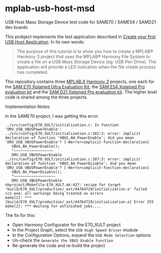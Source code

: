 # mplab-usb-host-msd
USB Host Mass Storage Device test code for SAME70 / SAME54 / SAMD21 dev boards

This probject implements the test application described in [Create your first USB Host Application](https://github.com/Microchip-MPLAB-Harmony/usb/wiki/Create-your-first-usb-host-msd-application).  In its own words:

> The purpose of this tutorial is to show you how to create a MPLAB® Harmony 3 project that uses the MPLAB® Harmony File System to create a file on a USB Mass Storage Device (eg: USB Pen Drive). The application will provide a LED indication when the file create process has completed.

This repository contains three [MPLAB.X](https://www.microchip.com/en-us/tools-resources/develop/mplab-x-ide) [Harmony 3](https://www.microchip.com/en-us/tools-resources/configure/mplab-harmony) projects, one each for the [SAM E70 Xplained Ultra Evaluation Kit](https://www.microchip.com/en-us/development-tool/DM320113), the [SAM E54 Xplained Pro evaluation kit](https://www.microchip.com/en-us/development-tool/ATSAME54-XPRO) and the [SAM D21 Xplained Pro evaluation kit](https://www.microchip.com/en-us/development-tool/atsamd21-xpro).  The higher level code is shared among the three projects.

Implementation Notes:

In the SAME70 project, I was getting this error:

```
../src/config/E70_XULT/initialization.c: In function 'DRV_USB_VBUSPowerEnable':
../src/config/E70_XULT/initialization.c:102:3: error: implicit declaration of function 'VBUS_AH_PowerEnable'; did you mean 'DRV_USB_VBUSPowerEnable'? [-Werror=implicit-function-declaration]
   VBUS_AH_PowerEnable();
   ^~~~~~~~~~~~~~~~~~~
   DRV_USB_VBUSPowerEnable
../src/config/E70_XULT/initialization.c:107:3: error: implicit declaration of function 'VBUS_AH_PowerDisable'; did you mean 'DRV_USB_VBUSPowerEnable'? [-Werror=implicit-function-declaration]
   VBUS_AH_PowerDisable();
   ^~~~~~~~~~~~~~~~~~~~
   DRV_USB_VBUSPowerEnable
nbproject/Makefile-E70_XULT.mk:427: recipe for target 'build/E70_XULT/production/_ext/44764729/initialization.o' failed
cc1.exe: all warnings being treated as errors
make[2]: *** [build/E70_XULT/production/_ext/44764729/initialization.o] Error 255
make[2]: *** Waiting for unfinished jobs....
```

The fix for this:
* Open Harmony Configurator for the E70_XULT project
* In the Project Graph, select the `USB High Speed Driver` module
* In the Configuration Options, expand the `USB Mode Selection` options
* Un-check the `Generate the VBUS Enable Function`
* Re-generate the code and re-build the project
